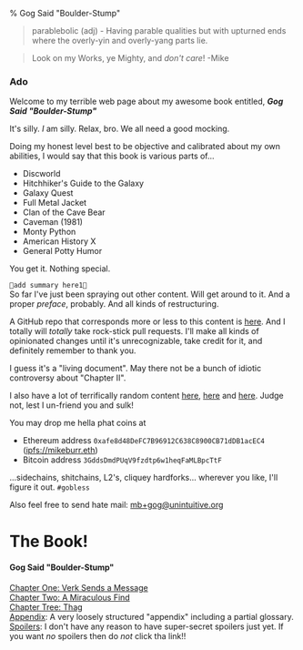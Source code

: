 % Gog Said "Boulder-Stump"

> parablebolic (adj) - Having parable qualities but with upturned ends where the overly-yin and overly-yang parts lie.

> Look on my Works, ye Mighty, and _don't care_!
> -Mike

### Ado

Welcome to my terrible web page about my awesome book entitled, ***Gog
Said "Boulder-Stump"***

It\'s silly. *I* am silly. Relax, bro. We all need a good mocking.

Doing my honest level best to be objective and calibrated about my own
abilities, I would say that this book is various parts of\...

-   Discworld
-   Hitchhiker\'s Guide to the Galaxy
-   Galaxy Quest
-   Full Metal Jacket
-   Clan of the Cave Bear
-   Caveman (1981)
-   Monty Python
-   American History X
-   General Potty Humor

You get it. Nothing special.

`🚧add summary here1🚧`\
So far I\'ve just been spraying out other content. Will get around to
it. And a proper *preface*, probably. And all kinds of restructuring.

A GitHub repo that corresponds more or less to this content is
[here](https://github.com/stnbu/boulder-stump). And I totally will
*totally* take rock-stick pull requests. I\'ll make all kinds of
opinionated changes until it\'s unrecognizable, take credit for it, and
definitely remember to thank you.

I guess it\'s a \"living document\". May there not be a bunch of idiotic
controversy about \"Chapter II\".

I also have a lot of terrifically random content
[here](https://mburr.bearblog.dev/blog/),
[here](https://www.publish0x.com/@captainmidday) and
[here](https://www.reddit.com/user/captainmidday). Judge not, lest I
un-friend you and sulk!

You may drop me hella phat coins at

-   Ethereum address `0xafe8d48DeFC7B96912C638C8900CB71dDB1acEC4`
    ([ipfs://mikeburr.eth](ipfs://mikeburr.eth))
-   Bitcoin address `3GddsDmdPUqV9fzdtp6w1heqFaMLBpcTtF`

\...sidechains, shitchains, L2\'s, cliquey hardforks\... wherever you
like, I\'ll figure it out. `#gobless`

Also feel free to send hate mail: <mb+gog@unintuitive.org>

# The Book!

#### Gog Said "Boulder-Stump"

<!-- FQURL so we can link from github -->
[Chapter One: Verk Sends a Message](https://unintuitive.org/boulder-stump/001.html)\
[Chapter Two: A Miraculous Find](https://unintuitive.org/boulder-stump/002.html)\
[Chapter Tree: Thag](https://unintuitive.org/boulder-stump/003.html)\
[Appendix](https://unintuitive.org/boulder-stump/Appendix.html): A very loosely structured \"appendix\"
including a partial glossary.\
[Spoilers](https://unintuitive.org/boulder-stump/Spoilers.html): I don\'t have any reason to have super-secret
spoilers just yet. If you want *no* spoilers then do *not* click tha link!!

